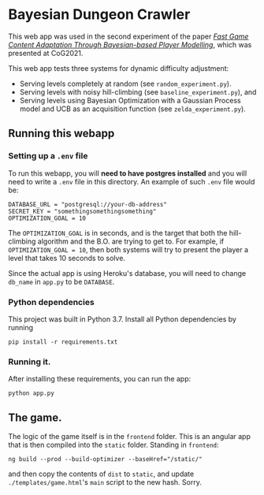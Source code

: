 # Bayesian Dungeon Crawler

This web app was used in the second experiment of the paper [*Fast Game Content Adaptation Through Bayesian-based Player Modelling*](https://arxiv.org/abs/2105.08484), which was presented at CoG2021.

This web app tests three systems for dynamic difficulty adjustment:
- Serving levels completely at random (see `random_experiment.py`).
- Serving levels with noisy hill-climbing (see `baseline_experiment.py`), and
- Serving levels using Bayesian Optimization with a Gaussian Process model and UCB as an acquisition function (see `zelda_experiment.py`).

## Running this webapp

### Setting up a `.env` file

To run this webapp, you will **need to have postgres installed** and you will need to write a `.env` file in this directory. An example of such `.env` file would be:

```
DATABASE_URL = "postgresql://your-db-address"
SECRET_KEY = "somethingsomethingsomething"
OPTIMIZATION_GOAL = 10
```

The `OPTIMIZATION_GOAL` is in seconds, and is the target that both the hill-climbing algorithm and the B.O. are trying to get to. For example, if `OPTIMIZATION_GOAL = 10`, then both systems will try to present the player a level that takes 10 seconds to solve.

Since the actual app is using Heroku's database, you will need to change `db_name` in `app.py` to be `DATABASE`.

### Python dependencies

This project was built in Python 3.7. Install all Python dependencies by running

```
pip install -r requirements.txt
```

### Running it.

After installing these requirements, you can run the app:

```
python app.py
```

## The game.

The logic of the game itself is in the `frontend` folder. This is an angular app that is then compiled into the `static` folder. Standing in `frontend`:

```
ng build --prod --build-optimizer --baseHref="/static/"
```

and then copy the contents of `dist` to `static`, and update `./templates/game.html`'s `main` script to the new hash. Sorry.

